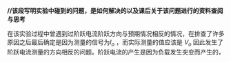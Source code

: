**//该段写明实验中碰到的问题，是如何解决的以及课后关于该问题进行的资料查阅与思考**

在该实验过程中曾遇到过阶跃电流阶跃方向与预期情况相反的情况，在排查了许多原因之后最后确定是因为测量的信号为$I_o$ ，而实际测量的值应该是 $V_o$ 因此发生了阶跃电流测量的方向相反的问题。阶跃电流的产生是因为负载发生突变而产生的，